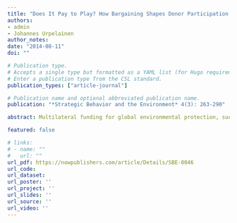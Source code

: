 ```yaml
---
title: "Does It Pay to Play? How Bargaining Shapes Donor Participation in the Funding of Environmental Protection"
authors:
- admin
- Johannes Urpelainen
author_notes:
date: "2014-08-11"
doi: ""

# Publication type.
# Accepts a single type but formatted as a YAML list (for Hugo requirements).
# Enter a publication type from the CSL standard.
publication_types: ["article-journal"]

# Publication name and optional abbreviated publication name.
publication: "*Strategic Behavior and the Environment* 4(3): 263-290"

abstract: Multilateral funding for global environmental protection, such as biodiversity conservation, requires donor participation. When are donors willing to participate? We examine a game-theoretic model of multilateral funding for environmental projects in developing countries. Donors must first decide whether to participate in a multilateral institution. They do so in anticipation of a bargaining outcome that depends on their participation decisions. The multilateral institution then bargains with a recipient over the distribution of gains from project implementation. We find that the donors' and the recipient's vulnerability to negative environmental externalities have diverging effects on their participation behavior. As donors' vulnerability to negative externalities increases, their bargaining power decreases and fewer donors participate. But as the recipient's vulnerability increases, more donors participate because their bargaining power grows. These findings can illuminate bargaining over multilateral climate finance and inform the design of international institutions.

featured: false

# links:
# - name: ""
#   url: ""
url_pdf: https://nowpublishers.com/article/Details/SBE-0046
url_code: 
url_dataset:
url_poster: ''
url_project: ''
url_slides: ''
url_source: ''
url_video: ''
---
```




